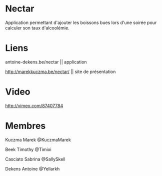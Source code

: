 Nectar
======

Application permettant d'ajouter les boissons bues lors d'une soirée pour calculer son taux d'alcoolémie.

Liens
=====

antoine-dekens.be/nectar  || application

http://marekkuczma.be/nectar/	|| site de présentation

Video
=====

http://vimeo.com/87407784

Membres
=======

Kuczma Marek	@KuczmaMarek

Beek Timothy	@Timixi

Casciato Sabrina @SallySkell

Dekens Antoine	@Yellarkh

